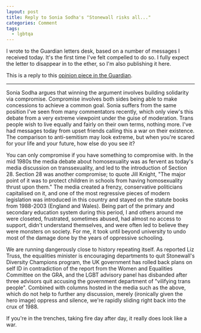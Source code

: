 ```yaml
---
layout: post
title: Reply to Sonia Sodha's "Stonewall risks all..."
categories: Comment
tags:
  - lgbtqa
---
```


I wrote to the Guardian letters desk, based on a number of messages I 
received today.  It's the first time I've felt compelled to do so.  I fully 
expect the letter to disappear in to the ether, so I'm also publishing it 
here.

This is a reply to this [opinion piece in the Guardian](https://www.dumptheguardian.com/commentisfree/2021/jun/06/stonewall-risks-all-it-has-fought-for-in-accusing-those-who-disagree-with-it-of-hate-speech).

---

Sonia Sodha argues that winning the argument involves building
solidarity via compromise.  Compromise involves both sides being able
to make concessions to achieve a common goal.  Sonia suffers from the
same position I've seen from many commentators recently, which only
view's this debate from a very extreme viewpoint under the guise of
moderation.  Trans people wish to live equally and fairly on their own
terms, nothing more.  I've had messages today from upset friends
calling this a war on their existence.  The comparison to anti-semitism
may look extreme, but when you're scared for your life and your
future, how else do you see it?

You can only compromise if you have something to compromise with.  In
the mid 1980s the media debate about homosexuality was as fervent as
today's media discussion on transsexuality, and led to the introduction
of Section 28.  Section 28 was another compromise; to quote Jill
Knight, "The major point of it was to protect children in schools from
having homosexuality thrust upon them."  The media created a frenzy,
conservative politicians capitalised on it, and one of the most
regressive pieces of modern legislation was introduced in this country
and stayed on the statute books from 1988-2003 (England and Wales).
Being part of the primary and secondary education system during this
period, I and others around me were closeted, frustrated, sometimes
abused, had almost no access to support, didn't understand themselves,
and were often led to believe they were monsters on society.  For me,
it took until beyond university to undo most of the damage done by the
years of oppressive schooling.

We are running dangerously close to history repeating itself.  As
reported Liz Truss, the equalities minister is encouraging departments
to quit Stonewall's Diversity Champions program, the UK government has
rolled back plans on self ID in contradiction of the report from the
Women and Equalities Committee on the GRA, and the LGBT advisory panel
has disbanded after three advisors quit accusing the government
department of "vilifying trans people".  Combined with columns hosted
in the media such as the above, which do not help to further any
discussion, merely (ironically given the hero image) oppress and
silence, we're rapidly sliding right back into the crux of 1988.

If you're in the trenches, taking fire day after day, it really does
look like a war.

